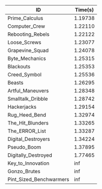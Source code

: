 |ID|Time(s)|
|-|-|
|Prime_Calculus|1.19738|
|Computer_Crew|1.22110|
|Rebooting_Rebels|1.22122|
|Loose_Screws|1.23077|
|Grapevine_Squad|1.24078|
|Byte_Mechanics|1.25315|
|Blackouts|1.25353|
|Creed_Symbol|1.25536|
|Beasts|1.26295|
|Artful_Maneuvers|1.28348|
|Smalltalk_Dribble|1.28742|
|Hackerjacks|1.29154|
|Rug_Heed_Bend|1.32974|
|The_Hit_Blunders|1.33265|
|The_ERROR_List|1.33287|
|Digital_Destroyers|1.34224|
|Pseudo_Boom|1.37895|
|Digitally_Destroyed|1.77465|
|Key_to_Innovation|inf|
|Gonzo_Brutes|inf|
|Pint_Sized_Benchwarmers|inf|

